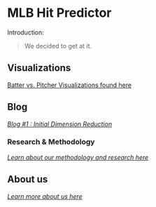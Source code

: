 # MLB Hit Predictor


Introduction:
 > We decided to get at it.


## Visualizations

[Batter vs. Pitcher Visualizations found here](https://eglouberman.github.io/MLB-hit-predictor/docs/data_viz.html)


## Blog
[*Blog  #1 : Initial Dimension Reduction*](https://eglouberman.github.io/MLB-hit-predictor/docs/Blog-1.html)

### Research & Methodology

[*Learn about our methodology and research here*](https://eglouberman.github.io/MLB-hit-predictor/docs/r_a.html)


## About us

[*Learn more about us here*](https://eglouberman.github.io/MLB-hit-predictor/docs/about.html)
